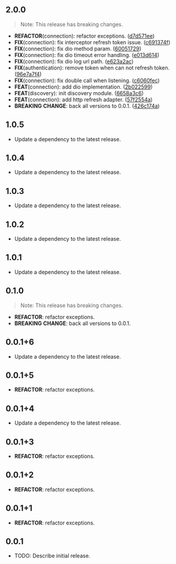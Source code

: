 ## 2.0.0

> Note: This release has breaking changes.

 - **REFACTOR**(connection): refactor exceptions. ([d7d571ee](https://github.com/qcx/chimera/commit/d7d571ee16b8398412f9332b718e906e4f6181ee))
 - **FIX**(connection): fix interceptor refresh token issue. ([c691374f](https://github.com/qcx/chimera/commit/c691374fd08175361e08106b32de0b9594aaf6bf))
 - **FIX**(connection): fix dio method param. ([60051729](https://github.com/qcx/chimera/commit/60051729c90e42e3ccb5400265168f601e04a231))
 - **FIX**(connection): fix dio timeout error handling. ([e013d614](https://github.com/qcx/chimera/commit/e013d6147dec20f4ed1a20bc4e5c2e3e39a86c57))
 - **FIX**(connection): fix dio log url path. ([e623a2ac](https://github.com/qcx/chimera/commit/e623a2ac33740a9501c4b18fd366581186e56272))
 - **FIX**(authentication): remove token when can not refresh token. ([96e7a7f4](https://github.com/qcx/chimera/commit/96e7a7f4fda61cb8a2f67e5869dba3cfc2b208e9))
 - **FIX**(connection): fix double call when listening. ([c6060fec](https://github.com/qcx/chimera/commit/c6060feca2e292766070e4c0ecab6d44433a7244))
 - **FEAT**(connection): add dio implementation. ([2b022599](https://github.com/qcx/chimera/commit/2b022599e57b17ad065e800cd8b02c0e9869c3a8))
 - **FEAT**(discovery): init discovery module. ([6658a3c6](https://github.com/qcx/chimera/commit/6658a3c6b46debbe9a8245d7349eb907c4029763))
 - **FEAT**(connection): add http refresh adapter. ([57f2554a](https://github.com/qcx/chimera/commit/57f2554a3c8226b660af4e6873882e10491f8b00))
 - **BREAKING** **CHANGE**: back all versions to 0.0.1. ([426c174a](https://github.com/qcx/chimera/commit/426c174ae5ecf465b1e53d5fa3278fc3948c4c74))

## 1.0.5

 - Update a dependency to the latest release.

## 1.0.4

 - Update a dependency to the latest release.

## 1.0.3

 - Update a dependency to the latest release.

## 1.0.2

 - Update a dependency to the latest release.

## 1.0.1

 - Update a dependency to the latest release.

## 0.1.0

> Note: This release has breaking changes.

 - **REFACTOR**: refactor exceptions.
 - **BREAKING** **CHANGE**: back all versions to 0.0.1.

## 0.0.1+6

 - Update a dependency to the latest release.

## 0.0.1+5

 - **REFACTOR**: refactor exceptions.

## 0.0.1+4

 - Update a dependency to the latest release.

## 0.0.1+3

 - **REFACTOR**: refactor exceptions.

## 0.0.1+2

 - **REFACTOR**: refactor exceptions.

## 0.0.1+1

 - **REFACTOR**: refactor exceptions.

## 0.0.1

* TODO: Describe initial release.
